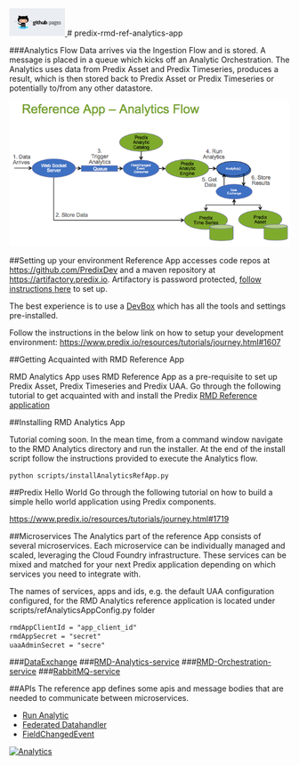 <a href="http://predixdev.github.io/predix-rmd-analytics-ref-app" target="_blank">
	<img height="50px" width="100px" src="images/pages.jpg" alt="view github pages">
</a>
# predix-rmd-ref-analytics-app


###Analytics Flow
Data arrives via the Ingestion Flow and is stored.  A message is placed in a queue which kicks off an Analytic Orchestration.  The Analytics uses data from Predix Asset and Predix Timeseries, produces a result, which is then stored back to Predix Asset or Predix Timeseries or potentially to/from any other datastore.

<img src='images/RefApp-AnalyticsFlow.png' >

##Setting up your environment
Reference App accesses code repos at https://github.com/PredixDev and a maven repository at https://artifactory.predix.io.  Artifactory is password protected, [follow instructions here](https://www.predix.io/resources/tutorials/tutorial-details.html?tutorial_id=1560&tag=1608&journey=Development%20tools%20and%20tips&resources=1565,1560,1727) to set up.

The best experience is to use a [DevBox](https://www.predix.io/catalog/other-resources/devbox.html) which has all the tools and settings pre-installed.  

Follow the instructions in the below link on how to setup your development environment:
https://www.predix.io/resources/tutorials/journey.html#1607

##Getting Acquainted with RMD Reference App

RMD Analytics App uses RMD Reference App as a pre-requisite to set up Predix Asset, Predix Timeseries and Predix UAA.  Go through the following tutorial to get acquainted with and install the Predix [RMD Reference application](https://www.predix.io/resources/tutorials/tutorial-details.html?tutorial_id=1473&tag=1610&journey=Connect%20devices%20using%20the%20Reference%20App&resources=1592,1473,1600)

##Installing RMD Analytics App

Tutorial coming soon.  In the mean time, from a command window navigate to the RMD Analytics directory and run the installer.  At the end of the install script follow the instructions provided to execute the Analytics flow.
```
python scripts/installAnalyticsRefApp.py
```


##Predix Hello World
Go through the following tutorial on how to build a simple hello world application using Predix components.

https://www.predix.io/resources/tutorials/journey.html#1719

##Microservices
The Analytics part of the reference App consists of several microservices. Each microservice can be individually managed and scaled, leveraging the Cloud Foundry infrastructure. These services can be mixed and matched for your next Predix application depending on which services you need to integrate with.

The names of services, apps and ids, e.g. the default UAA configuration configured, for the RMD Analytics reference application is located under scripts/refAnalyticsAppConfig.py folder
 ```
 rmdAppClientId = "app_client_id"
 rmdAppSecret = "secret"
 uaaAdminSecret = "secre"
 ```
 
###[DataExchange](https://github.com/PredixDev/data-exchange#data-exchange)
###[RMD-Analytics-service](https://github.com/PredixDev/rmd-analytics)
###[RMD-Orchestration-service](https://github.com/PredixDev/rmd-orchestration)
###[RabbitMQ-service](https://www.predix.io/services/service.html?id=1182)

##APIs
The reference app defines some apis and message bodies that are needed to communicate between microservices.
* [Run Analytic](https://github.com/PredixDev/ext-interface)
* [Federated Datahandler](https://github.com/PredixDev/ext-interface)
* [FieldChangedEvent](https://github.com/PredixDev/ext-interface)

[![Analytics](https://ga-beacon.appspot.com/UA-82773213-1/predix-rmd-analytics-ref-app/readme?pixel)](https://github.com/PredixDev)
